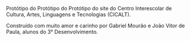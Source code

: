 Protótipo do Protótipo do Protótipo do site do Centro Interescolar de Cultura, Artes, Linguagens e Tecnologias (CICALT).

Construído com muito amor e carinho por Gabriel Mourão e João Vitor de Paula, alunos do 3° Desenvolvimento.

